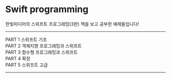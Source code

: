 # Swift programming
한빛미디어의 스위프트 프로그래밍(3판) 책을 보고 공부한 예제들입니다!
***
PART 1 스위프트 기초  
PART 2 객체지향 프로그래밍과 스위프트  
PART 3 함수형 프로그래밍과 스위프트  
PART 4 확장  
PART 5 스위프트 고급
***
